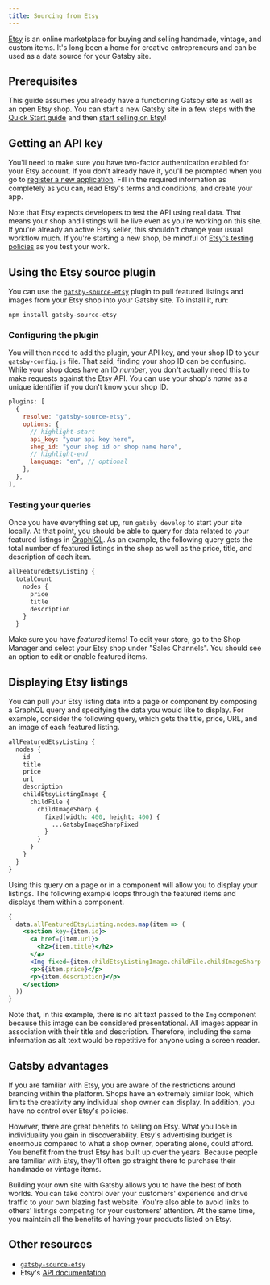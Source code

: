 ```yaml
---
title: Sourcing from Etsy
---
```


[Etsy](https://www.etsy.com/) is an online marketplace for buying and selling handmade, vintage, and custom items. It's long been a home for creative entrepreneurs and can be used as a data source for your Gatsby site.

## Prerequisites

This guide assumes you already have a functioning Gatsby site as well as an open Etsy shop. You can start a new Gatsby site in a few steps with the [Quick Start guide](/docs/quick-start) and then [start selling on Etsy](https://www.etsy.com/your/shop/create)!

## Getting an API key

You'll need to make sure you have two-factor authentication enabled for your Etsy account. If you don't already have it, you'll be prompted when you go to [register a new application](https://www.etsy.com/developers/register). Fill in the required information as completely as you can, read Etsy's terms and conditions, and create your app.

Note that Etsy expects developers to test the API using real data. That means your shop and listings will be live even as you're working on this site. If you're already an active Etsy seller, this shouldn't change your usual workflow much. If you're starting a new shop, be mindful of [Etsy's testing policies](https://www.etsy.com/developers/documentation/getting_started/testing#section_etsy_api_testing_policies) as you test your work.

## Using the Etsy source plugin

You can use the [`gatsby-source-etsy`](/plugins/gatsby-source-etsy/) plugin to pull featured listings and images from your Etsy shop into your Gatsby site. To install it, run:

```shell
npm install gatsby-source-etsy
```

### Configuring the plugin

You will then need to add the plugin, your API key, and your shop ID to your `gatsby-config.js` file. That said, finding your shop ID can be confusing. While your shop does have an ID _number_, you don't actually need this to make requests against the Etsy API. You can use your shop's _name_ as a unique identifier if you don't know your shop ID.

```js:title=gatsby-config.js
plugins: [
  {
    resolve: "gatsby-source-etsy",
    options: {
      // highlight-start
      api_key: "your api key here",
      shop_id: "your shop id or shop name here",
      // highlight-end
      language: "en", // optional
    },
  },
],
```

### Testing your queries

Once you have everything set up, run `gatsby develop` to start your site locally. At that point, you should be able to query for data related to your featured listings in [GraphiQL](/docs/how-to/querying-data/running-queries-with-graphiql/). As an example, the following query gets the total number of featured listings in the shop as well as the price, title, and description of each item.

```graphql
allFeaturedEtsyListing {
  totalCount
    nodes {
      price
      title
      description
    }
  }
```

Make sure you have _featured_ items! To edit your store, go to the Shop Manager and select your Etsy shop under "Sales Channels". You should see an option to edit or enable featured items.

## Displaying Etsy listings

You can pull your Etsy listing data into a page or component by composing a GraphQL query and specifying the data you would like to display. For example, consider the following query, which gets the title, price, URL, and an image of each featured listing.

```graphql
allFeaturedEtsyListing {
  nodes {
    id
    title
    price
    url
    description
    childEtsyListingImage {
      childFile {
        childImageSharp {
          fixed(width: 400, height: 400) {
            ...GatsbyImageSharpFixed
          }
        }
      }
    }
  }
}
```

Using this query on a page or in a component will allow you to display your listings. The following example loops through the featured items and displays them within a component.

```jsx
{
  data.allFeaturedEtsyListing.nodes.map(item => (
    <section key={item.id}>
      <a href={item.url}>
        <h2>{item.title}</h2>
      </a>
      <Img fixed={item.childEtsyListingImage.childFile.childImageSharp.fixed} />
      <p>${item.price}</p>
      <p>{item.description}</p>
    </section>
  ))
}
```

Note that, in this example, there is no alt text passed to the `Img` component because this image can be considered presentational. All images appear in association with their title and description. Therefore, including the same information as alt text would be repetitive for anyone using a screen reader.

## Gatsby advantages

If you are familiar with Etsy, you are aware of the restrictions around branding within the platform. Shops have an extremely similar look, which limits the creativity any individual shop owner can display. In addition, you have no control over Etsy's policies.

However, there are great benefits to selling on Etsy. What you lose in individuality you gain in discoverability. Etsy's advertising budget is enormous compared to what a shop owner, operating alone, could afford. You benefit from the trust Etsy has built up over the years. Because people are familiar with Etsy, they'll often go straight there to purchase their handmade or vintage items.

Building your own site with Gatsby allows you to have the best of both worlds. You can take control over your customers' experience and drive traffic to your own blazing fast website. You're also able to avoid links to others' listings competing for your customers' attention. At the same time, you maintain all the benefits of having your products listed on Etsy.

## Other resources

- [`gatsby-source-etsy`](/plugins/gatsby-source-etsy/)
- Etsy's [API documentation](https://www.etsy.com/developers/documentation/)
